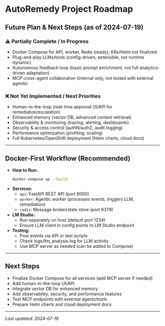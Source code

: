 # AutoRemedy Project Roadmap

## Future Plan & Next Steps (as of 2024-07-19)

### ⚠️ Partially Complete / In Progress
- Docker Compose for API, worker, Redis (ready); K8s/Helm not finalized
- Plug-and-play LLMs/tools (config-driven, extensible, not runtime dynamic)
- Autonomous feedback loop (basic prompt enrichment, not full analytics-driven adaptation)
- MCP cross-agent collaboration (internal only, not tested with external agents)

### ❌ Not Yet Implemented / Next Priorities
- Human-in-the-loop (real-time approval UI/API for remediation/escalation)
- Enhanced memory (vector DB, advanced context retrieval)
- Observability & monitoring (tracing, alerting, dashboards)
- Security & access control (authN/authZ, audit logging)
- Performance optimization (profiling, scaling)
- Full Kubernetes/OpenShift deployment (Helm charts, cloud docs)

---

## Docker-First Workflow (Recommended)

- **How to Run:**
  ```bash
  docker-compose up --build
  ```
- **Services:**
  - `api`: FastAPI REST API (port 8000)
  - `worker`: Agentic worker (processes events, triggers LLM, remediation)
  - `redis`: Message broker/state store (port 6379)
- **LM Studio:**
  - Run separately on host (default port 1234)
  - Ensure LLM client in config points to LM Studio endpoint
- **Testing:**
  - Post events via API or test scripts
  - Check logs/llm_analysis.log for LLM activity
  - Use MCP server as needed (can be added to Compose)

---

## Next Steps
- Finalize Docker Compose for all services (add MCP server if needed)
- Add human-in-the-loop UI/API
- Integrate vector DB for enhanced memory
- Add observability, security, and performance features
- Test MCP endpoints with external agents/tools
- Prepare Helm charts and cloud deployment docs

---

*Last updated: 2024-07-19* 